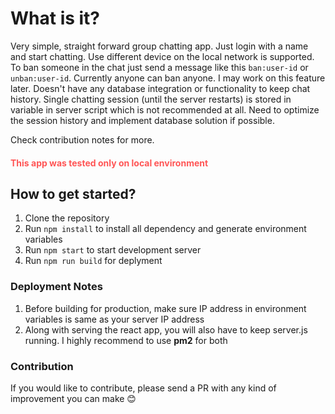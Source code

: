 # What is it?

Very simple, straight forward group chatting app. Just login with a name and start chatting. Use different device on the local network is supported. To ban someone in the chat just send a message like this `ban:user-id` or `unban:user-id`. Currently anyone can ban anyone. I may work on this feature later. Doesn't have any database integration or functionality to keep chat history. Single chatting session (until the server restarts) is stored in variable in server script which is not recommended at all. Need to optimize the session history and implement database solution if possible.

Check contribution notes for more.

#### <span style="color:#f55">This app was tested only on local environment</span>

## How to get started?

1. Clone the repository
2. Run `npm install` to install all dependency and generate environment variables
3. Run `npm start` to start development server
4. Run `npm run build` for deplyment

### Deployment Notes

1. Before building for production, make sure IP address in environment variables is same as your server IP address
2. Along with serving the react app, you will also have to keep server.js running. I highly recommend to use **pm2** for both

### Contribution

If you would like to contribute, please send a PR with any kind of improvement you can make 😊
